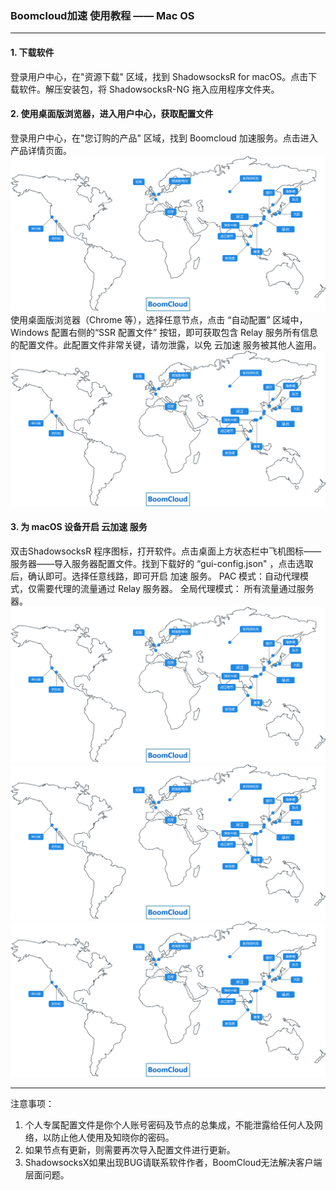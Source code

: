 ### Boomcloud加速 使用教程 —— Mac OS
- - - - -
#### 1. 下载软件
登录用户中心，在"资源下载" 区域，找到 ShadowsocksR for macOS。点击下载软件。解压安装包，将 ShadowsocksR-NG 拖入应用程序文件夹。
#### 2. 使用桌面版浏览器，进入用户中心，获取配置文件
登录用户中心，在"您订购的产品" 区域，找到 Boomcloud 加速服务。点击进入产品详情页面。
![](/assets/map.svg)
使用桌面版浏览器（Chrome 等），选择任意节点，点击 “自动配置” 区域中，Windows 配置右侧的“SSR 配置文件” 按钮，即可获取包含 Relay 服务所有信息的配置文件。此配置文件非常关键，请勿泄露，以免 云加速 服务被其他人盗用。
![](/assets/map.svg)
#### 3. 为 macOS 设备开启 云加速 服务
双击ShadowsocksR 程序图标，打开软件。点击桌面上方状态栏中飞机图标——服务器——导入服务器配置文件。找到下载好的 “gui-config.json" ，点击选取后，确认即可。选择任意线路，即可开启 加速 服务。
PAC 模式：自动代理模式，仅需要代理的流量通过 Relay 服务器。
全局代理模式： 所有流量通过服务器。
![](/assets/map.svg)
![](/assets/map.svg)
![](/assets/map.svg)
- - - - --
注意事项：  
1. 个人专属配置文件是你个人账号密码及节点的总集成，不能泄露给任何人及网络，以防止他人使用及知晓你的密码。   
2. 如果节点有更新，则需要再次导入配置文件进行更新。  
3. ShadowsocksX如果出现BUG请联系软件作者，BoomCloud无法解决客户端层面问题。  